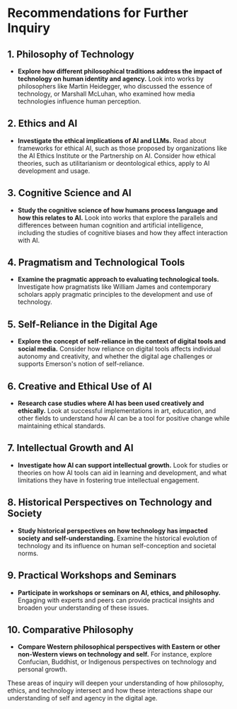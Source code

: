 # Recommendations for Further Inquiry

## 1. Philosophy of Technology
- **Explore how different philosophical traditions address the impact of technology on human identity and agency.** Look into works by philosophers like Martin Heidegger, who discussed the essence of technology, or Marshall McLuhan, who examined how media technologies influence human perception.

## 2. Ethics and AI
- **Investigate the ethical implications of AI and LLMs.** Read about frameworks for ethical AI, such as those proposed by organizations like the AI Ethics Institute or the Partnership on AI. Consider how ethical theories, such as utilitarianism or deontological ethics, apply to AI development and usage.

## 3. Cognitive Science and AI
- **Study the cognitive science of how humans process language and how this relates to AI.** Look into works that explore the parallels and differences between human cognition and artificial intelligence, including the studies of cognitive biases and how they affect interaction with AI.

## 4. Pragmatism and Technological Tools
- **Examine the pragmatic approach to evaluating technological tools.** Investigate how pragmatists like William James and contemporary scholars apply pragmatic principles to the development and use of technology.

## 5. Self-Reliance in the Digital Age
- **Explore the concept of self-reliance in the context of digital tools and social media.** Consider how reliance on digital tools affects individual autonomy and creativity, and whether the digital age challenges or supports Emerson's notion of self-reliance.

## 6. Creative and Ethical Use of AI
- **Research case studies where AI has been used creatively and ethically.** Look at successful implementations in art, education, and other fields to understand how AI can be a tool for positive change while maintaining ethical standards.

## 7. Intellectual Growth and AI
- **Investigate how AI can support intellectual growth.** Look for studies or theories on how AI tools can aid in learning and development, and what limitations they have in fostering true intellectual engagement.

## 8. Historical Perspectives on Technology and Society
- **Study historical perspectives on how technology has impacted society and self-understanding.** Examine the historical evolution of technology and its influence on human self-conception and societal norms.

## 9. Practical Workshops and Seminars
- **Participate in workshops or seminars on AI, ethics, and philosophy.** Engaging with experts and peers can provide practical insights and broaden your understanding of these issues.

## 10. Comparative Philosophy
- **Compare Western philosophical perspectives with Eastern or other non-Western views on technology and self.** For instance, explore Confucian, Buddhist, or Indigenous perspectives on technology and personal growth.

These areas of inquiry will deepen your understanding of how philosophy, ethics, and technology intersect and how these interactions shape our understanding of self and agency in the digital age.
